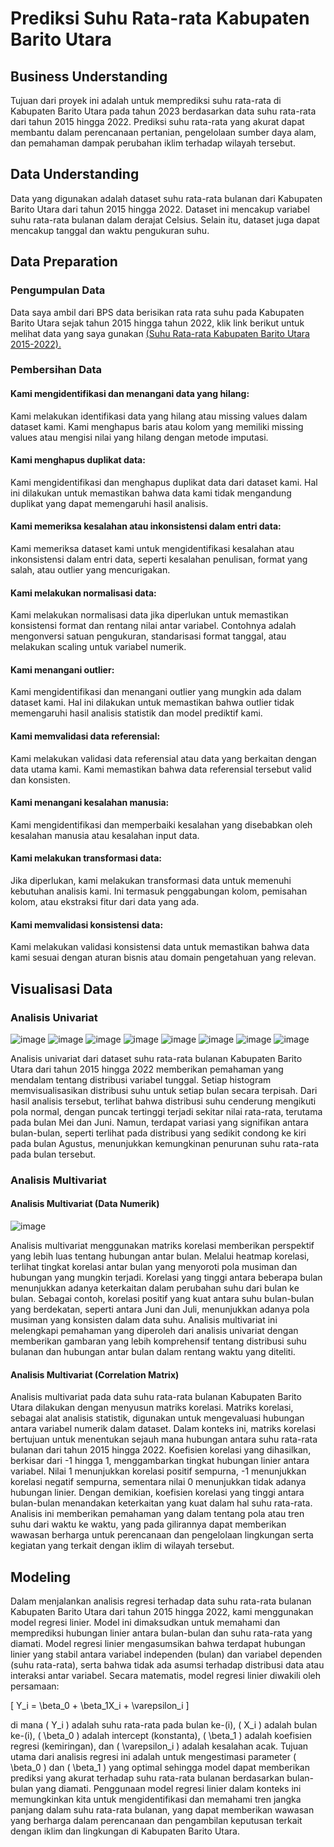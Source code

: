 # Prediksi Suhu Rata-rata Kabupaten Barito Utara
## Business Understanding
Tujuan dari proyek ini adalah untuk memprediksi suhu rata-rata di Kabupaten Barito Utara pada tahun 2023 berdasarkan data suhu rata-rata dari tahun 2015 hingga 2022. Prediksi suhu rata-rata yang akurat dapat membantu dalam perencanaan pertanian, pengelolaan sumber daya alam, dan pemahaman dampak perubahan iklim terhadap wilayah tersebut.
## Data Understanding
Data yang digunakan adalah dataset suhu rata-rata bulanan dari Kabupaten Barito Utara dari tahun 2015 hingga 2022. Dataset ini mencakup variabel suhu rata-rata bulanan dalam derajat Celsius. Selain itu, dataset juga dapat mencakup tanggal dan waktu pengukuran suhu.
## Data Preparation
### Pengumpulan Data
Data saya ambil dari BPS data berisikan rata rata suhu pada Kabupaten Barito Utara sejak tahun 2015 hingga tahun 2022, klik link berikut untuk melihat data yang saya gunakan 
[(Suhu Rata-rata Kabupaten Barito Utara 2015-2022).](Suhu.csv)

### Pembersihan Data
#### Kami mengidentifikasi dan menangani data yang hilang: 
Kami melakukan identifikasi data yang hilang atau missing values dalam dataset kami. Kami menghapus baris atau kolom yang memiliki missing values atau mengisi nilai yang hilang dengan metode imputasi.
#### Kami menghapus duplikat data: 
Kami mengidentifikasi dan menghapus duplikat data dari dataset kami. Hal ini dilakukan untuk memastikan bahwa data kami tidak mengandung duplikat yang dapat memengaruhi hasil analisis.
#### Kami memeriksa kesalahan atau inkonsistensi dalam entri data: 
Kami memeriksa dataset kami untuk mengidentifikasi kesalahan atau inkonsistensi dalam entri data, seperti kesalahan penulisan, format yang salah, atau outlier yang mencurigakan.
#### Kami melakukan normalisasi data: 
Kami melakukan normalisasi data jika diperlukan untuk memastikan konsistensi format dan rentang nilai antar variabel. Contohnya adalah mengonversi satuan pengukuran, standarisasi format tanggal, atau melakukan scaling untuk variabel numerik.
#### Kami menangani outlier: 
Kami mengidentifikasi dan menangani outlier yang mungkin ada dalam dataset kami. Hal ini dilakukan untuk memastikan bahwa outlier tidak memengaruhi hasil analisis statistik dan model prediktif kami.
#### Kami memvalidasi data referensial: 
Kami melakukan validasi data referensial atau data yang berkaitan dengan data utama kami. Kami memastikan bahwa data referensial tersebut valid dan konsisten.
#### Kami menangani kesalahan manusia: 
Kami mengidentifikasi dan memperbaiki kesalahan yang disebabkan oleh kesalahan manusia atau kesalahan input data.
#### Kami melakukan transformasi data: 
Jika diperlukan, kami melakukan transformasi data untuk memenuhi kebutuhan analisis kami. Ini termasuk penggabungan kolom, pemisahan kolom, atau ekstraksi fitur dari data yang ada.
#### Kami memvalidasi konsistensi data: 
Kami melakukan validasi konsistensi data untuk memastikan bahwa data kami sesuai dengan aturan bisnis atau domain pengetahuan yang relevan.

## Visualisasi Data
### Analisis Univariat
![image](https://github.com/Ega121320043/Prediksi-Suhu-Rata-rata-Kabupaten-Barito-Utara/assets/165037047/44b22c83-a59d-485c-b1e5-d4082220542b)
![image](https://github.com/Ega121320043/Prediksi-Suhu-Rata-rata-Kabupaten-Barito-Utara/assets/165037047/a7567afe-5ffa-4bf4-9b5b-ca22862aadde)
![image](https://github.com/Ega121320043/Prediksi-Suhu-Rata-rata-Kabupaten-Barito-Utara/assets/165037047/dce7b96a-3aea-42d0-9d05-c97be4fdfbc6)
![image](https://github.com/Ega121320043/Prediksi-Suhu-Rata-rata-Kabupaten-Barito-Utara/assets/165037047/6baa14b4-9c2a-478a-b76b-4a7dcc38b994)
![image](https://github.com/Ega121320043/Prediksi-Suhu-Rata-rata-Kabupaten-Barito-Utara/assets/165037047/1a63b060-dcbf-4057-bccb-835c966479e3)
![image](https://github.com/Ega121320043/Prediksi-Suhu-Rata-rata-Kabupaten-Barito-Utara/assets/165037047/90f812a5-1c87-4aad-afd5-60869504da50)
![image](https://github.com/Ega121320043/Prediksi-Suhu-Rata-rata-Kabupaten-Barito-Utara/assets/165037047/b0e79392-58fc-4f9c-9ec3-5da2ba271702)
![image](https://github.com/Ega121320043/Prediksi-Suhu-Rata-rata-Kabupaten-Barito-Utara/assets/165037047/c482478f-85a5-4b47-b5f8-eee64a7f58c7)

Analisis univariat dari dataset suhu rata-rata bulanan Kabupaten Barito Utara dari tahun 2015 hingga 2022 memberikan pemahaman yang mendalam tentang distribusi variabel tunggal. Setiap histogram memvisualisasikan distribusi suhu untuk setiap bulan secara terpisah. Dari hasil analisis tersebut, terlihat bahwa distribusi suhu cenderung mengikuti pola normal, dengan puncak tertinggi terjadi sekitar nilai rata-rata, terutama pada bulan Mei dan Juni. Namun, terdapat variasi yang signifikan antara bulan-bulan, seperti terlihat pada distribusi yang sedikit condong ke kiri pada bulan Agustus, menunjukkan kemungkinan penurunan suhu rata-rata pada bulan tersebut.

### Analisis Multivariat 
#### Analisis Multivariat (Data Numerik)
![image](https://github.com/Ega121320043/Prediksi-Suhu-Rata-rata-Kabupaten-Barito-Utara/assets/165037047/4a4cf482-85c3-4bdd-863b-f4cdc58e11fe)

Analisis multivariat menggunakan matriks korelasi memberikan perspektif yang lebih luas tentang hubungan antar bulan. Melalui heatmap korelasi, terlihat tingkat korelasi antar bulan yang menyoroti pola musiman dan hubungan yang mungkin terjadi. Korelasi yang tinggi antara beberapa bulan menunjukkan adanya keterkaitan dalam perubahan suhu dari bulan ke bulan. Sebagai contoh, korelasi positif yang kuat antara suhu bulan-bulan yang berdekatan, seperti antara Juni dan Juli, menunjukkan adanya pola musiman yang konsisten dalam data suhu. Analisis multivariat ini melengkapi pemahaman yang diperoleh dari analisis univariat dengan memberikan gambaran yang lebih komprehensif tentang distribusi suhu bulanan dan hubungan antar bulan dalam rentang waktu yang diteliti.

#### Analisis Multivariat (Correlation Matrix)
Analisis multivariat pada data suhu rata-rata bulanan Kabupaten Barito Utara dilakukan dengan menyusun matriks korelasi. Matriks korelasi, sebagai alat analisis statistik, digunakan untuk mengevaluasi hubungan antara variabel numerik dalam dataset. Dalam konteks ini, matriks korelasi bertujuan untuk menentukan sejauh mana hubungan antara suhu rata-rata bulanan dari tahun 2015 hingga 2022. Koefisien korelasi yang dihasilkan, berkisar dari -1 hingga 1, menggambarkan tingkat hubungan linier antara variabel. Nilai 1 menunjukkan korelasi positif sempurna, -1 menunjukkan korelasi negatif sempurna, sementara nilai 0 menunjukkan tidak adanya hubungan linier. Dengan demikian, koefisien korelasi yang tinggi antara bulan-bulan menandakan keterkaitan yang kuat dalam hal suhu rata-rata. Analisis ini memberikan pemahaman yang dalam tentang pola atau tren suhu dari waktu ke waktu, yang pada gilirannya dapat memberikan wawasan berharga untuk perencanaan dan pengelolaan lingkungan serta kegiatan yang terkait dengan iklim di wilayah tersebut.

## Modeling
Dalam menjalankan analisis regresi terhadap data suhu rata-rata bulanan Kabupaten Barito Utara dari tahun 2015 hingga 2022, kami menggunakan model regresi linier. Model ini dimaksudkan untuk memahami dan memprediksi hubungan linier antara bulan-bulan dan suhu rata-rata yang diamati. Model regresi linier mengasumsikan bahwa terdapat hubungan linier yang stabil antara variabel independen (bulan) dan variabel dependen (suhu rata-rata), serta bahwa tidak ada asumsi terhadap distribusi data atau interaksi antar variabel. Secara matematis, model regresi linier diwakili oleh persamaan:

\[ Y_i = \beta_0 + \beta_1X_i + \varepsilon_i \]

di mana \( Y_i \) adalah suhu rata-rata pada bulan ke-\(i\), \( X_i \) adalah bulan ke-\(i\), \( \beta_0 \) adalah intercept (konstanta), \( \beta_1 \) adalah koefisien regresi (kemiringan), dan \( \varepsilon_i \) adalah kesalahan acak. Tujuan utama dari analisis regresi ini adalah untuk mengestimasi parameter \( \beta_0 \) dan \( \beta_1 \) yang optimal sehingga model dapat memberikan prediksi yang akurat terhadap suhu rata-rata bulanan berdasarkan bulan-bulan yang diamati. Penggunaan model regresi linier dalam konteks ini memungkinkan kita untuk mengidentifikasi dan memahami tren jangka panjang dalam suhu rata-rata bulanan, yang dapat memberikan wawasan yang berharga dalam perencanaan dan pengambilan keputusan terkait dengan iklim dan lingkungan di Kabupaten Barito Utara.
